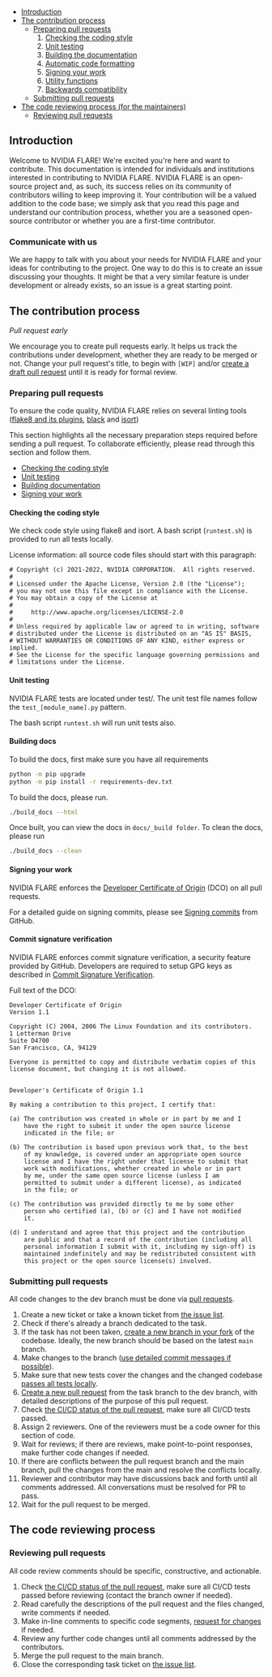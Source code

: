 - [Introduction](#introduction)
- [The contribution process](#the-contribution-process)
  * [Preparing pull requests](#preparing-pull-requests)
    1. [Checking the coding style](#checking-the-coding-style)
    1. [Unit testing](#unit-testing)
    1. [Building the documentation](#building-the-documentation)
    1. [Automatic code formatting](#automatic-code-formatting)
    1. [Signing your work](#signing-your-work)
    1. [Utility functions](#utility-functions)
    1. [Backwards compatibility](#backwards-compatibility)
  * [Submitting pull requests](#submitting-pull-requests)
- [The code reviewing process (for the maintainers)](#the-code-reviewing-process)
  * [Reviewing pull requests](#reviewing-pull-requests)

## Introduction


Welcome to NVIDIA FLARE! We're excited you're here and want to contribute.
This documentation is intended for individuals and institutions interested in contributing to NVIDIA FLARE.
NVIDIA FLARE is an open-source project and, as such, its success relies on its community of contributors willing to keep improving it.
Your contribution will be a valued addition to the code base;
we simply ask that you read this page and understand our contribution process, whether you are a seasoned open-source contributor or whether you are a first-time contributor.

### Communicate with us

We are happy to talk with you about your needs for NVIDIA FLARE and your ideas for contributing to the project.
One way to do this is to create an issue discussing your thoughts. It might be that a very similar feature is under development or already exists, so an issue is a great starting point.

## The contribution process

_Pull request early_

We encourage you to create pull requests early.
It helps us track the contributions under development, whether they are ready to be merged or not. Change your pull request's title, to begin with `[WIP]` and/or [create a draft pull request](https://docs.github.com/en/github/collaborating-with-issues-and-pull-requests/about-pull-requests#draft-pull-requests) until it is ready for formal review.


### Preparing pull requests
To ensure the code quality, NVIDIA FLARE relies on several linting tools ([flake8 and its plugins](https://gitlab.com/pycqa/flake8), [black](https://github.com/psf/black) and [isort](https://github.com/timothycrosley/isort))

This section highlights all the necessary preparation steps required before sending a pull request.
To collaborate efficiently, please read through this section and follow them.

* [Checking the coding style](#checking-the-coding-style)
* [Unit testing](#unit-testing)
* [Building documentation](#building-the-documentation)
* [Signing your work](#signing-your-work)

#### Checking the coding style
We check code style using flake8 and isort.
A bash script (`runtest.sh`) is provided to run all tests locally.

License information: all source code files should start with this paragraph:
```
# Copyright (c) 2021-2022, NVIDIA CORPORATION.  All rights reserved.
#
# Licensed under the Apache License, Version 2.0 (the "License");
# you may not use this file except in compliance with the License.
# You may obtain a copy of the License at
#
#     http://www.apache.org/licenses/LICENSE-2.0
#
# Unless required by applicable law or agreed to in writing, software
# distributed under the License is distributed on an "AS IS" BASIS,
# WITHOUT WARRANTIES OR CONDITIONS OF ANY KIND, either express or implied.
# See the License for the specific language governing permissions and
# limitations under the License.

```

#### Unit testing
NVIDIA FLARE tests are located under test/.
The unit test file names follow the `test_[module_name].py` pattern.

The bash script `runtest.sh` will run unit tests also.

#### Building docs
To build the docs, first make sure you have all requirements

```bash
python -m pip upgrade
python -m pip install -r requirements-dev.txt
```

To build the docs, please run. 

```bash
./build_docs --html
```

Once built, you can view the docs in `docs/_build folder`. To clean the docs, please run

```bash
./build_docs --clean
```

#### Signing your work
NVIDIA FLARE enforces the [Developer Certificate of Origin](https://developercertificate.org/) (DCO) on all pull requests.

For a detailed guide on signing commits, please see [Signing commits](https://docs.github.com/en/authentication/managing-commit-signature-verification/signing-commits) from GitHub.

#### Commit signature verification
NVIDIA FLARE enforces commit signature verification, a security feature provided by GitHub. Developers are required to setup GPG keys as described in [Commit Signature Verification](https://docs.github.com/en/authentication/managing-commit-signature-verification/about-commit-signature-verification#gpg-commit-signature-verification).

Full text of the DCO:
```
Developer Certificate of Origin
Version 1.1

Copyright (C) 2004, 2006 The Linux Foundation and its contributors.
1 Letterman Drive
Suite D4700
San Francisco, CA, 94129

Everyone is permitted to copy and distribute verbatim copies of this
license document, but changing it is not allowed.


Developer's Certificate of Origin 1.1

By making a contribution to this project, I certify that:

(a) The contribution was created in whole or in part by me and I
    have the right to submit it under the open source license
    indicated in the file; or

(b) The contribution is based upon previous work that, to the best
    of my knowledge, is covered under an appropriate open source
    license and I have the right under that license to submit that
    work with modifications, whether created in whole or in part
    by me, under the same open source license (unless I am
    permitted to submit under a different license), as indicated
    in the file; or

(c) The contribution was provided directly to me by some other
    person who certified (a), (b) or (c) and I have not modified
    it.

(d) I understand and agree that this project and the contribution
    are public and that a record of the contribution (including all
    personal information I submit with it, including my sign-off) is
    maintained indefinitely and may be redistributed consistent with
    this project or the open source license(s) involved.
```

### Submitting pull requests
All code changes to the dev branch must be done via [pull requests](https://help.github.com/en/github/collaborating-with-issues-and-pull-requests/proposing-changes-to-your-work-with-pull-requests).
1. Create a new ticket or take a known ticket from [the issue list][NVIDIA FLARE issue list].
2. Check if there's already a branch dedicated to the task.
3. If the task has not been taken, [create a new branch in your fork](https://help.github.com/en/github/collaborating-with-issues-and-pull-requests/creating-a-pull-request-from-a-fork)
of the codebase.
Ideally, the new branch should be based on the latest `main` branch.
4. Make changes to the branch ([use detailed commit messages if possible](https://chris.beams.io/posts/git-commit/)).
5. Make sure that new tests cover the changes and the changed codebase [passes all tests locally](#unit-testing).
6. [Create a new pull request](https://help.github.com/en/desktop/contributing-to-projects/creating-a-pull-request) from the task branch to the dev branch, with detailed descriptions of the purpose of this pull request.
7. Check [the CI/CD status of the pull request][github ci], make sure all CI/CD tests passed.
8. Assign 2 reviewers. One of the reviewers must be a code owner for this section of code.
9. Wait for reviews; if there are reviews, make point-to-point responses, make further code changes if needed.
10. If there are conflicts between the pull request branch and the main branch, pull the changes from the main and resolve the conflicts locally.
11. Reviewer and contributor may have discussions back and forth until all comments addressed. All conversations must be resolved for PR to pass.
12. Wait for the pull request to be merged.

## The code reviewing process


### Reviewing pull requests
All code review comments should be specific, constructive, and actionable.
1. Check [the CI/CD status of the pull request][github ci], make sure all CI/CD tests passed before reviewing (contact the branch owner if needed).
1. Read carefully the descriptions of the pull request and the files changed, write comments if needed.
1. Make in-line comments to specific code segments, [request for changes](https://help.github.com/en/github/collaborating-with-issues-and-pull-requests/about-pull-request-reviews) if needed.
1. Review any further code changes until all comments addressed by the contributors.
1. Merge the pull request to the main branch.
1. Close the corresponding task ticket on [the issue list][NVIDIA FLARE issue list].

[github ci]: https://github.com/NVIDIA/NVFlare/actions
[NVIDIA FLARE issue list]: https://github.com/NVIDIA/NVFlare/issues
